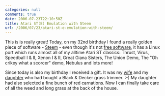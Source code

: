 ```yaml
---
categories: null
comments: true
date: 2006-07-23T22:10:50Z
title: Atari ST(E) Emulation with Steem
url: /2006/07/23/atari-st-e-emulation-with-steem/
---
```


This is is really great!  Today, on my 32nd birthday I found a really
golden piece of software - [Steem][1] - even though it's not
[free software][2], it has a Linux port which runs almost all of my
alltime Atari ST classics: Thrust, Virus, Speedball I & II, Xenon I &
II, Great Giana Sisters, The Union Demo, The "Oh crikey what a scorcer"
demo, Nebulus and lots more!

Since today is also my birthday I received a gift.  It was my [wife][3]
and my [daughter][4] who had bought a Black & Decker grass trimmer. :-)
My daughter had also selected a fine bunch of red carnations.  Now I can
finally take care of all the weed and long grass at the back of the
house.

[1]: http://steem.atari.st/
[2]: http://fsf.org/
[3]: http://vmlinux.org/ilse
[4]: http://vmlinux.org/oona
